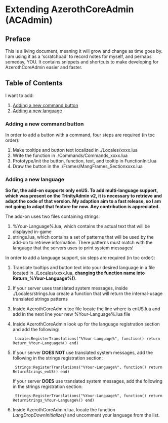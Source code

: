 # Extending AzerothCoreAdmin (ACAdmin)

## Preface

This is a living document, meaning it will grow and change as time goes by. I am using it as a 'scratchpad' to record notes for myself, and perhaps someday, YOU.
It contains snippets and shortcuts to make developing for AzerothCoreAdmin easier and faster.

## Table of Contents

I want to add:

1. [Adding a new command button](#Adding-a-new-command-button)
2. [Adding a new language](#Adding-a-new-language)

### Adding a new command button

In order to add a button with a command, four steps are required (in toc order):

1. Make tooltips and button text localized in ./Locales/xxxx.lua
2. Write the function in ./Commands/Commands_xxxx.lua
3. Prototype/init the button, function, text, and tooltip in FunctionInit.lua
4. Draw the button in the ./Frames/MangFrames_Sectionxxxx.lua

### Adding a new language

**So far, the add-on supports only enUS. To add multi-language support, which was present on the TrinityAdmin v2, it is necessary to retrieve and adapt the code of that version. My adaption aim to a fast release, so I am not going to adapt that feature for now. Any contribution is appreciated.**

The add-on uses two files containing strings:

1. %Your-Language%.lua, which contains the actual text that will be displayed in-game
2. strings.lua, which contains a set of patterns that will be used by the add-on to retrieve information. There patterns must match with the language that the servers uses to print system messages!

In order to add a language support, six steps are required (in toc order):

1. Translate tooltips and button text into your desired language in a file located in ./Locales/xxxx.lua, **changing the function name into Return_%Your-Language%()**.
2. If your server uses translated system messages, inside ./Locales/strings.lua create a function that will return the internal-usage translated strings patterns
3. Inside AzerothCoreAdmin.toc file locate the line where is enUS.lua and add in the next line your new %Your-Language%.lua file
4. Inside AzerothCoreAdmin look up for the language registration section and add the following:

        Locale:RegisterTranslations("%Your-Language%", function() return Return_%Your-Language%() end)  

5. If your server **DOES NOT** use translated system messages, add the following in the strings registration section:

        Strings:RegisterTranslations("%Your-Language%", function() return ReturnStrings_enUS() end)

   If your server **DOES** use translated system messages, add the following in the strings registration section:

        Strings:RegisterTranslations("%Your-Language%", function() return ReturnStrings_%Your-Language%() end)
6. Inside AzerothCoreAdmin.lua, locate the function _LangDropDownInitialize()_ and uncomment your language from the list.
